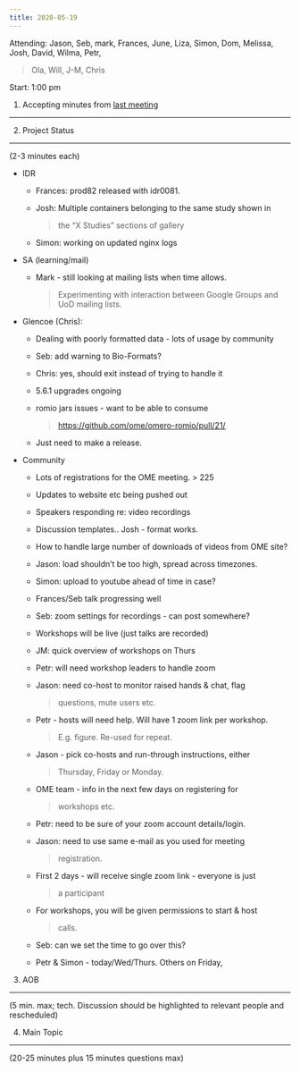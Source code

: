 ```yaml
---
title: 2020-05-19
---
```


Attending: Jason, Seb, mark, Frances, June, Liza, Simon, Dom, Melissa,
Josh, David, Wilma, Petr,

> Ola, Will, J-M, Chris

Start: 1:00 pm

1. Accepting minutes from [<u>last meeting</u>](https://drive.google.com/open?id=0B9Xg53EhqUycZEVHclBwRHNFRGM)
--------------------------------------------------------------------------------------------------------------

2. Project Status
-----------------

(2-3 minutes each)

-   IDR

    -   Frances: prod82 released with idr0081.

    -   Josh: Multiple containers belonging to the same study shown in
        > the “X Studies” sections of gallery

    -   Simon: working on updated nginx logs

-   SA (learning/mail)

    -   Mark - still looking at mailing lists when time allows.
        > Experimenting with interaction between Google Groups and UoD
        > mailing lists.

-   Glencoe (Chris):

    -   Dealing with poorly formatted data - lots of usage by community

    -   Seb: add warning to Bio-Formats?

    -   Chris: yes, should exit instead of trying to handle it

    -   5.6.1 upgrades ongoing

    -   romio jars issues - want to be able to consume
        > [<u>https://github.com/ome/omero-romio/pull/21/</u>](https://github.com/ome/omero-romio/pull/21/)

    -   Just need to make a release.

-   Community

    -   Lots of registrations for the OME meeting. &gt; 225

    -   Updates to website etc being pushed out

    -   Speakers responding re: video recordings

    -   Discussion templates.. Josh - format works.

    -   How to handle large number of downloads of videos from OME site?

    -   Jason: load shouldn’t be too high, spread across timezones.

    -   Simon: upload to youtube ahead of time in case?

    -   Frances/Seb talk progressing well

    -   Seb: zoom settings for recordings - can post somewhere?

    -   Workshops will be live (just talks are recorded)

    -   JM: quick overview of workshops on Thurs

    -   Petr: will need workshop leaders to handle zoom

    -   Jason: need co-host to monitor raised hands & chat, flag
        > questions, mute users etc.

    -   Petr - hosts will need help. Will have 1 zoom link per workshop.
        > E.g. figure. Re-used for repeat.

    -   Jason - pick co-hosts and run-through instructions, either
        > Thursday, Friday or Monday.

    -   OME team - info in the next few days on registering for
        > workshops etc.

    -   Petr: need to be sure of your zoom account details/login.

    -   Jason: need to use same e-mail as you used for meeting
        > registration.

    -   First 2 days - will receive single zoom link - everyone is just
        > a participant

    -   For workshops, you will be given permissions to start & host
        > calls.

    -   Seb: can we set the time to go over this?

    -   Petr & Simon - today/Wed/Thurs. Others on Friday,

3. AOB
------

(5 min. max; tech. Discussion should be highlighted to relevant people
and rescheduled)

4. Main Topic
-------------

(20-25 minutes plus 15 minutes questions max)
